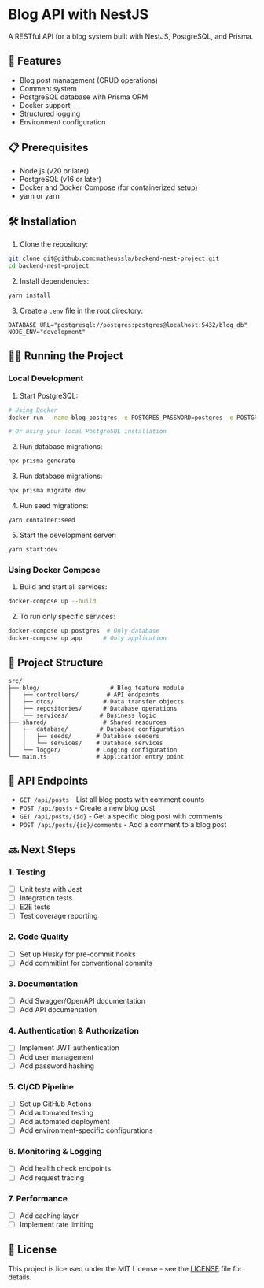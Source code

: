 # Blog API with NestJS

A RESTful API for a blog system built with NestJS, PostgreSQL, and Prisma.

## 🚀 Features

- Blog post management (CRUD operations)
- Comment system
- PostgreSQL database with Prisma ORM
- Docker support
- Structured logging
- Environment configuration

## 📋 Prerequisites

- Node.js (v20 or later)
- PostgreSQL (v16 or later)
- Docker and Docker Compose (for containerized setup)
- yarn or yarn

## 🛠️ Installation

1. Clone the repository:
```bash
git clone git@github.com:matheussla/backend-nest-project.git
cd backend-nest-project
```

2. Install dependencies:
```bash
yarn install
```

3. Create a `.env` file in the root directory:
```env
DATABASE_URL="postgresql://postgres:postgres@localhost:5432/blog_db"
NODE_ENV="development"
```

## 🏃‍♂️ Running the Project

### Local Development

1. Start PostgreSQL:
```bash
# Using Docker
docker run --name blog_postgres -e POSTGRES_PASSWORD=postgres -e POSTGRES_DB=blog_db -p 5432:5432 -d postgres:16-alpine

# Or using your local PostgreSQL installation
```

2. Run database migrations:
```bash
npx prisma generate
```

3. Run database migrations:
```bash
npx prisma migrate dev
```

4. Run seed migrations:
```bash
yarn container:seed
```

5. Start the development server:
```bash
yarn start:dev
```

### Using Docker Compose

1. Build and start all services:
```bash
docker-compose up --build
```

2. To run only specific services:
```bash
docker-compose up postgres  # Only database
docker-compose up app      # Only application
```

## 📁 Project Structure

```
src/
├── blog/                    # Blog feature module
│   ├── controllers/        # API endpoints
│   ├── dtos/              # Data transfer objects
│   ├── repositories/      # Database operations
│   └── services/         # Business logic
├── shared/                # Shared resources
│   ├── database/         # Database configuration
│   │   ├── seeds/       # Database seeders
│   │   └── services/    # Database services
│   └── logger/          # Logging configuration
└── main.ts              # Application entry point
```

## 📝 API Endpoints

- `GET /api/posts` - List all blog posts with comment counts
- `POST /api/posts` - Create a new blog post
- `GET /api/posts/{id}` - Get a specific blog post with comments
- `POST /api/posts/{id}/comments` - Add a comment to a blog post

## 🔜 Next Steps

### 1. Testing
- [ ] Unit tests with Jest
- [ ] Integration tests
- [ ] E2E tests
- [ ] Test coverage reporting

### 2. Code Quality
- [ ] Set up Husky for pre-commit hooks
- [ ] Add commitlint for conventional commits

### 3. Documentation
- [ ] Add Swagger/OpenAPI documentation
- [ ] Add API documentation

### 4. Authentication & Authorization
- [ ] Implement JWT authentication
- [ ] Add user management
- [ ] Add password hashing

### 5. CI/CD Pipeline
- [ ] Set up GitHub Actions
- [ ] Add automated testing
- [ ] Add automated deployment
- [ ] Add environment-specific configurations

### 6. Monitoring & Logging
- [ ] Add health check endpoints
- [ ] Add request tracing

### 7. Performance
- [ ] Add caching layer
- [ ] Implement rate limiting

## 📄 License

This project is licensed under the MIT License - see the [LICENSE](LICENSE) file for details.
